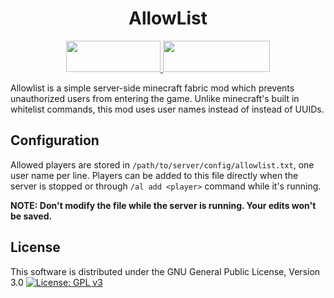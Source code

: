 <h1 align="center">AllowList</h1>
<p align="center">
  <a title="Fabric API" href="https://github.com/FabricMC/fabric">
    <img src="https://i.imgur.com/Ol1Tcf8.png" width="151" height="50" />
  </a>
  <a title="Fabric Language Kotlin" href="https://github.com/FabricMC/fabric-language-kotlin" target="_blank" rel="noopener noreferrer">
    <img src="https://i.imgur.com/c1DH9VL.png" width="171" height="50" />
  </a>
</p>

Allowlist is a simple server-side minecraft fabric mod which prevents unauthorized users
from entering the game. Unlike minecraft's built in whitelist commands, this mod
uses user names instead of instead of UUIDs.

## Configuration

Allowed players are stored in `/path/to/server/config/allowlist.txt`, one
user name per line. Players can be added to this file directly when the server
is stopped or through `/al add <player>` command while it's running.

**NOTE: Don't modify the file while the server is running. Your edits won't be saved.**

## License
This software is distributed under the GNU General Public License, Version 3.0
[![License: GPL v3](https://img.shields.io/badge/License-GPLv3-blue.svg)](https://www.gnu.org/licenses/gpl-3.0)
